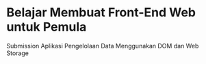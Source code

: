 # Belajar Membuat Front-End Web untuk Pemula
Submission Aplikasi Pengelolaan Data Menggunakan DOM dan Web Storage
